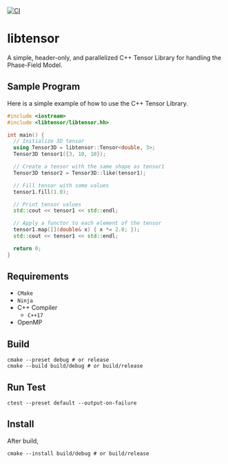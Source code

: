 [![CI](https://github.com/MaterialsModellingLab/libtensor/actions/workflows/ci.yaml/badge.svg)](https://github.com/MaterialsModellingLab/libtensor/actions/workflows/ci.yaml)

# libtensor
A simple, header-only, and parallelized C++ Tensor Library for handling the Phase-Field Model.

## Sample Program

Here is a simple example of how to use the C++ Tensor Library.

```cpp
#include <iostream>
#include <libtensor/libtensor.hh>

int main() {
  // Initialize 3D tensor
  using Tensor3D = libtensor::Tensor<double, 3>;
  Tensor3D tensor1({3, 10, 10});

  // Create a tensor with the same shape as tensor1
  Tensor3D tensor2 = Tensor3D::like(tensor1);

  // Fill tensor with some values
  tensor1.fill(1.0);

  // Print tensor values
  std::cout << tensor1 << std::endl;

  // Apply a functor to each element of the tensor
  tensor1.map([](double& x) { x *= 2.0; });
  std::cout << tensor1 << std::endl;

  return 0;
}
```

## Requirements
- `CMake`
- `Ninja`
- C++ Compiler
  - `C++17`
- OpenMP

## Build
```shell
cmake --preset debug # or release
cmake --build build/debug # or build/release
```

## Run Test
```shell
ctest --preset default --output-on-failure
```

## Install
After build,
```shell
cmake --install build/debug # or build/release
```
